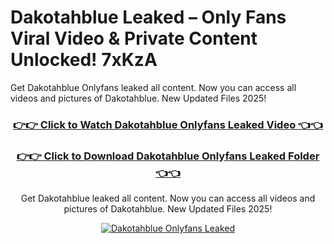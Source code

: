# Dakotahblue Leaked – Only Fans Viral Video & Private Content Unlocked! 7xKzA

Get Dakotahblue Onlyfans leaked all content. Now you can access all videos and pictures of Dakotahblue. New Updated Files 2025!  
<div align="center">
  
### [👉👉 Click to Watch Dakotahblue Onlyfans Leaked Video 👈👈](https://links2leaks.com/dakotahblue)  
### [👉👉 Click to Download Dakotahblue Onlyfans Leaked Folder 👈👈](https://links2leaks.com/dakotahblue)  

Get Dakotahblue leaked all content. Now you can access all videos and pictures of Dakotahblue. New Updated Files 2025!  

[![Dakotahblue Onlyfans Leaked](https://i.ibb.co/93hzkbrt/l2l.gif)](https://links2leaks.com/dakotahblue)  

</div>
